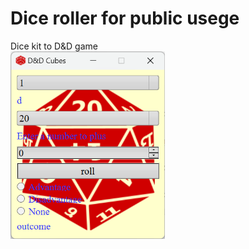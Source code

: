 # Dice roller for public usege
Dice kit to D&D game
<br />
<span><img height="300" src="https://github.com/shl505/dndcubes/blob/main/%D7%A6%D7%99%D7%9C%D7%95%D7%9D%20%D7%9E%D7%A1%D7%9A.png"></span>
